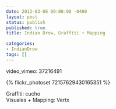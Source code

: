 ```yaml
---
date: 2012-03-06 00:00:00 -0400
layout: post
status: publish
published: true
title: Indian Drow, Graffiti + Mapping

categories:
- IndianDrow
tags: []
---
```


video_vimeo: 37216491
<p>{% flickr_photoset 72157629430165351 %}
<p>Graffiti: cucho<br />
Visuales + Mapping: Vertx </p>
